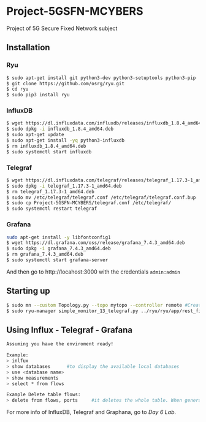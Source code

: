 # Project-5GSFN-MCYBERS
Project of 5G Secure Fixed Network subject

## Installation
### Ryu
```sh
$ sudo apt-get install git python3-dev python3-setuptools python3-pip
$ git clone https://github.com/osrg/ryu.git
$ cd ryu
$ sudo pip3 install ryu
```

### InfluxDB
```sh
$ wget https://dl.influxdata.com/influxdb/releases/influxdb_1.8.4_amd64.deb
$ sudo dpkg -i influxdb_1.8.4_amd64.deb
$ sudo apt-get update
$ sudo apt-get install -yq python3-influxdb
$ rm influxdb_1.8.4_amd64.deb
$ sudo systemctl start influxdb
```

### Telegraf
```sh
$ wget https://dl.influxdata.com/telegraf/releases/telegraf_1.17.3-1_amd64.deb
$ sudo dpkg -i telegraf_1.17.3-1_amd64.deb
$ rm telegraf_1.17.3-1_amd64.deb
$ sudo mv /etc/telegraf/telegraf.conf /etc/telegraf/telegraf.conf.bup
$ sudo cp Project-5GSFN-MCYBERS/telegraf.conf /etc/telegraf/
$ sudo systemctl restart telegraf
```

### Grafana
```sh
sudo apt-get install -y libfontconfig1
$ wget https://dl.grafana.com/oss/release/grafana_7.4.3_amd64.deb
$ sudo dpkg -i grafana_7.4.3_amd64.deb
$ rm grafana_7.4.3_amd64.deb
$ sudo systemctl start grafana-server
```
And then go to http://locahost:3000 with the credentials `admin:admin`

## Starting up
```sh
$ sudo mn --custom Topology.py --topo mytopo --controller remote #Creates the network
$ sudo ryu-manager simple_monitor_13_telegraf.py ../ryu/ryu/app/rest_firewall.py # Sets up the controller with telegraf and the Firewall
```

## Using Influx - Telegraf - Grafana
```sh
Assuming you have the enviroment ready!

Example: 
> inlfux
> show databases      #to display the available local databases
> use <database name>
> show measurements
> select * from flows

Example Delete table flows: 
> delete from flows, ports     #it deletes the whole table. When generating new flows the table reappears!
```
For more info of InfluxDB, Telegraf and Graphana, go to *Day 6 Lab*.
